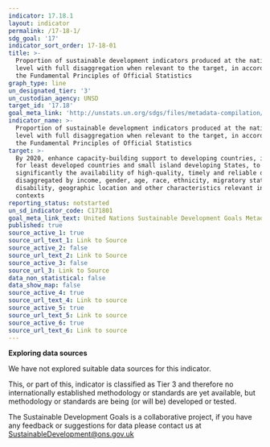 ```yaml
---
indicator: 17.18.1
layout: indicator
permalink: /17-18-1/
sdg_goal: '17'
indicator_sort_order: 17-18-01
title: >-
  Proportion of sustainable development indicators produced at the national
  level with full disaggregation when relevant to the target, in accordance with
  the Fundamental Principles of Official Statistics
graph_type: line
un_designated_tier: '3'
un_custodian_agency: UNSD
target_id: '17.18'
goal_meta_link: 'http://unstats.un.org/sdgs/files/metadata-compilation/Metadata-Goal-17.pdf'
indicator_name: >-
  Proportion of sustainable development indicators produced at the national
  level with full disaggregation when relevant to the target, in accordance with
  the Fundamental Principles of Official Statistics
target: >-
  By 2020, enhance capacity-building support to developing countries, including
  for least developed countries and small island developing States, to increase
  significantly the availability of high-quality, timely and reliable data
  disaggregated by income, gender, age, race, ethnicity, migratory status,
  disability, geographic location and other characteristics relevant in national
  contexts
reporting_status: notstarted
un_sd_indicator_code: C171801
goal_meta_link_text: United Nations Sustainable Development Goals Metadata (pdf 468kB)
published: true
source_active_1: true
source_url_text_1: Link to Source
source_active_2: false
source_url_text_2: Link to Source
source_active_3: false
source_url_3: Link to Source
data_non_statistical: false
data_show_map: false
source_active_4: true
source_url_text_4: Link to source
source_active_5: true
source_url_text_5: Link to source
source_active_6: true
source_url_text_6: Link to source
---
```

**Exploring data sources**

We have not explored suitable data sources for this indicator. 

This, or part of this, indicator is classified as Tier 3 and therefore no internationally established methodology or standards are yet available, but methodology or standards are being (or will be) developed or tested.

The Sustainable Development Goals is a collaborative project, if you have any feedback or suggestions for data please contact us at <SustainableDevelopment@ons.gov.uk>
